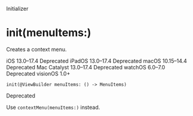 Initializer

# init(menuItems:)

Creates a context menu.

iOS 13.0–17.4  Deprecated  iPadOS 13.0–17.4  Deprecated  macOS 10.15–14.4
Deprecated  Mac Catalyst 13.0–17.4  Deprecated  watchOS 6.0–7.0  Deprecated
visionOS 1.0+

    
    
    init(@ViewBuilder menuItems: () -> MenuItems)

Deprecated

Use `contextMenu(menuItems:)` instead.

